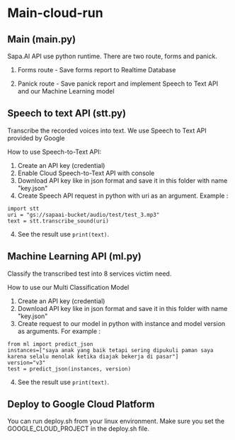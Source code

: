 # Main-cloud-run

## Main (main.py)

Sapa.AI API use python runtime. There are two route, forms and panick.

1. Forms route - Save forms report to Realtime Database

2. Panick route - Save panick report and implement Speech to Text API and our Machine Learning model

## Speech to text API (stt.py)

Transcribe the recorded voices into text. We use Speech to Text API provided by Google

How to use Speech-to-Text API:

1. Create an API key (credential)
2. Enable Cloud Speech-to-Text API with console
2. Download API key like in json format and save it in this folder with name "key.json"
3. Create Speech API request in python with uri as an argument. Example :
```
import stt
uri = "gs://sapaai-bucket/audio/test/test_3.mp3"
text = stt.transcribe_sound(uri)
```

4. See the result use `print(text)`.

## Machine Learning API (ml.py)

Classify the transcribed test into 8 services victim need.

How to use our Multi Classification Model

1. Create an API key (credential)
2. Download API key like in json format and save it in this folder with name "key.json"
3. Create request to our model in python with instance and model version as arguments. For example :

```
from ml import predict_json
instances=["saya anak yang baik tetapi sering dipukuli paman saya karena selalu menolak ketika diajak bekerja di pasar"]
version="v3"
test = predict_json(instances, version)
```

4. See the result use `print(text)`.

## Deploy to Google Cloud Platform

You can run deploy.sh from your linux environment. Make sure you set the GOOGLE_CLOUD_PROJECT in the deploy.sh file.
